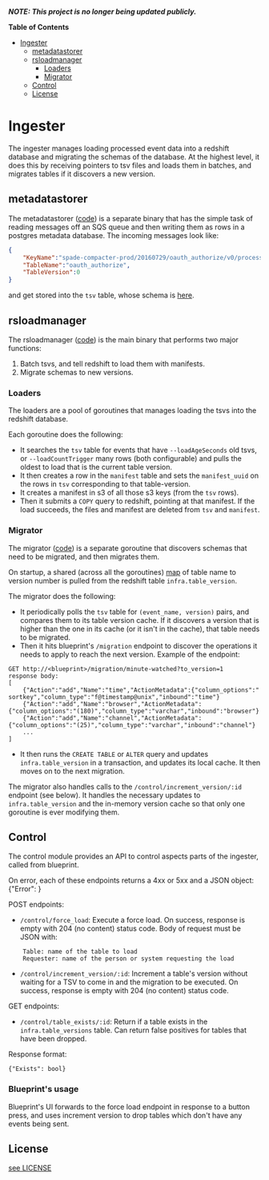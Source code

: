 ***NOTE: This project is no longer being updated publicly.***

**Table of Contents**
- [Ingester](#ingester)
  - [metadatastorer](#metadatastorer)
  - [rsloadmanager](#rsloadmanager)
    - [Loaders](#loaders)
    - [Migrator](#migrator)
  - [Control](#control)
  - [License](#license)


# Ingester

The ingester manages loading processed event data into a redshift database and
migrating the schemas of the database. At the highest level, it does this by
receiving pointers to tsv files and loads them in batches, and
migrates tables if it discovers a new version.


## metadatastorer
The metadatastorer ([code](metadatastorer/main.go)) is a separate binary that has the simple task of reading messages
off an SQS queue and then writing them as rows in a postgres metadata database.
The incoming messages look like:
```json
{
    "KeyName":"spade-compacter-prod/20160729/oauth_authorize/v0/processor-data-ami-94f837f4/ip-10-192-9-216.us-west-2.compute.internal.1469832764.log.gz",
    "TableName":"oauth_authorize",
    "TableVersion":0
}
```
and get stored into the `tsv` table, whose schema is
[here](init_db/init.sql).


## rsloadmanager
The rsloadmanager ([code](main.go)) is the main binary that performs two major
functions:

1. Batch tsvs, and tell redshift to load them with manifests.
2. Migrate schemas to new versions.

### Loaders
The loaders are a pool of goroutines that manages loading the tsvs into the
redshift database.

Each goroutine does the following:
* It searches the `tsv` table for events that have `--loadAgeSeconds` old tsvs, or `--loadCountTrigger` many
rows (both configurable) and pulls the oldest to load that is the current table version.
* It then creates a row in the `manifest` table and sets the `manifest_uuid` on the rows
in `tsv` corresponding to that table-version.
* It creates a manifest in s3 of all those s3 keys (from
the `tsv` rows).
* Then it submits a `COPY` query to redshift, pointing at that manifest. If the load succeeds, the files and manifest are deleted from `tsv` and `manifest`.


### Migrator
The migrator ([code](migrator/migrator.go)) is a separate goroutine that
discovers schemas that need to be migrated, and then migrates them.

On startup,
a shared (across all the goroutines) [map](versions/versions.go) of table
name to version number is pulled from the redshift table `infra.table_version`.

The migrator does the following:
* It periodically polls the `tsv` table for `(event_name, version)` pairs, and compares
them to its table version cache. If it discovers a version that is higher than
the one in its cache (or it isn't in the cache), that table needs to be
migrated.
* Then it hits blueprint's `/migration` endpoint to discover the operations it needs to apply
to reach the next version. Example of the endpoint:
```
GET http://<blueprint>/migration/minute-watched?to_version=1
response body:
[
    {"Action":"add","Name":"time","ActionMetadata":{"column_options":" sortkey","column_type":"f@timestamp@unix","inbound":"time"}
    {"Action":"add","Name":"browser","ActionMetadata":{"column_options":"(180)","column_type":"varchar","inbound":"browser"}
    {"Action":"add","Name":"channel","ActionMetadata":{"column_options":"(25)","column_type":"varchar","inbound":"channel"}
    ...
]
```
* It then runs the `CREATE TABLE` or `ALTER` query and updates `infra.table_version`
in a transaction, and updates its local cache. It then moves on to the next migration.

The migrator also handles calls to the `/control/increment_version/:id` endpoint (see below).
It handles the necessary updates to `infra.table_version` and the in-memory version cache so that
only one goroutine is ever modifying them.

## Control

The control module provides an API to control aspects parts of the ingester, called from blueprint.

On error, each of these endpoints returns a 4xx or 5xx and a JSON object: {"Error": <a human readable string>}

POST endpoints:
* `/control/force_load`: Execute a force load. On success, response is empty with 204 (no content) status code.
Body of request must be JSON with:

```
    Table: name of the table to load
    Requester: name of the person or system requesting the load
```

* `/control/increment_version/:id`: Increment a table's version without waiting for a TSV to
come in and the migration to be executed. On success, response is empty with 204 (no content) status code.

GET endpoints:
* `/control/table_exists/:id`: Return if a table exists in the `infra.table_versions` table.
Can return false positives for tables that have been dropped.

Response format:

    {"Exists": bool}


### Blueprint's usage
Blueprint's UI forwards to the force load endpoint in response to a button press, and uses increment version
to drop tables which don't have any events being sent.

## License
[see LICENSE](LICENSE)
